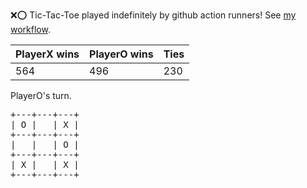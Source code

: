:x::o: Tic-Tac-Toe played indefinitely by github action runners! See [my workflow](.github/workflows/play.yaml).

|PlayerX wins|PlayerO wins|Ties|
|-|-|-|
|564|496|230|

PlayerO's turn.

<pre>
+---+---+---+
| O |   | X |
+---+---+---+
|   |   | O |
+---+---+---+
| X |   | X |
+---+---+---+
</pre>